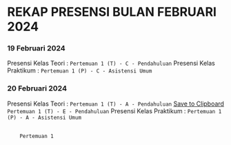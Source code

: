 # REKAP PRESENSI BULAN FEBRUARI 2024

### 19 Februari 2024
Presensi Kelas Teori :
```Pertemuan 1 (T) - C - Pendahuluan```
Presensi Kelas Praktikum :
```Pertemuan 1 (P) - C - Asistensi Umum```

### 20 Februari 2024
Presensi Kelas Teori :
```Pertemuan 1 (T) - A - Pendahuluan``` [Save to Clipboard](javascript;void(0))
```Pertemuan 1 (T) - E - Pendahuluan```
Presensi Kelas Praktikum :
```Pertemuan 1 (P) - A - Asistensi Umum```

##
        Pertemuan 1